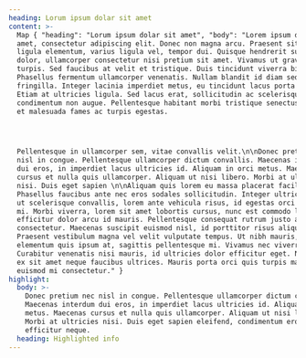 ```yaml
---
heading: Lorum ipsum dolar sit amet
content: >-
  Map { "heading": "Lorum ipsum dolar sit amet", "body": "Lorem ipsum dolor sit
  amet, consectetur adipiscing elit. Donec non magna arcu. Praesent sit amet
  ligula elementum, varius ligula vel, tempor dui. Quisque hendrerit suscipit
  dolor, ullamcorper consectetur nisi pretium sit amet. Vivamus ut gravida
  turpis. Sed faucibus at velit et tristique. Duis tincidunt viverra bibendum.
  Phasellus fermentum ullamcorper venenatis. Nullam blandit id diam sed
  fringilla. Integer lacinia imperdiet metus, eu tincidunt lacus porta blandit.
  Etiam at ultricies ligula. Sed lacus erat, sollicitudin ac scelerisque a,
  condimentum non augue. Pellentesque habitant morbi tristique senectus et netus
  et malesuada fames ac turpis egestas. 




  Pellentesque in ullamcorper sem, vitae convallis velit.\n\nDonec pretium nec
  nisl in congue. Pellentesque ullamcorper dictum convallis. Maecenas interdum
  dui eros, in imperdiet lacus ultricies id. Aliquam in orci metus. Maecenas
  cursus et nulla quis ullamcorper. Aliquam ut nisi libero. Morbi at ultricies
  nisi. Duis eget sapien \n\nAliquam quis lorem eu massa placerat facilisis.
  Phasellus faucibus ante nec eros sodales sollicitudin. Integer ultrices, metus
  ut scelerisque convallis, lorem ante vehicula risus, id egestas orci neque eu
  mi. Morbi viverra, lorem sit amet lobortis cursus, nunc est commodo ligula, at
  efficitur dolor arcu id mauris. Pellentesque consequat rutrum justo ac
  consectetur. Maecenas suscipit euismod nisl, id porttitor risus aliquet quis.
  Praesent vestibulum magna vel velit vulputate tempus. Ut nibh mauris,
  elementum quis ipsum at, sagittis pellentesque mi. Vivamus nec viverra ex.
  Curabitur venenatis nisi mauris, id ultricies dolor efficitur eget. Nunc porta
  ex sit amet neque faucibus ultrices. Mauris porta orci quis turpis mattis, eu
  euismod mi consectetur." }
highlight:
  body: >-
    Donec pretium nec nisl in congue. Pellentesque ullamcorper dictum convallis.
    Maecenas interdum dui eros, in imperdiet lacus ultricies id. Aliquam in orci
    metus. Maecenas cursus et nulla quis ullamcorper. Aliquam ut nisi libero.
    Morbi at ultricies nisi. Duis eget sapien eleifend, condimentum eros a,
    efficitur neque.
  heading: Highlighted info
---
```


